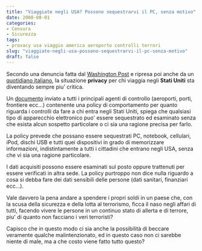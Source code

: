 ```yaml
---
title: "Viaggiate negli USA? Possono sequestrarvi il PC, senza motivo"
date: 2008-08-01
categories: 
- Censura
- Sicurezza
tags: 
- provacy usa viaggio america aeroporto controlli terrori
slug: "viaggiate-negli-usa-possono-sequestrarvi-il-pc-senza-motivo"
draft: false
---
```


Secondo una denuncia fatta dal [Washington Post](http://www.washingtonpost.com/wp-dyn/content/article/2008/08/01/AR2008080103030.html?hpid=topnews)
e ripresa poi anche da un [quotidiano italiano](http://www.repubblica.it/2008/08/sezioni/esteri/usa-notebook/usa-notebook/usa-notebook.html),
la situazione **privacy** per chi viaggia negli **Stati Uniti** sta diventando sempre piu' critica.

Un [documento](http://www.cbp.gov/linkhandler/cgov/travel/admissability/search_authority.ctt/search_authority.pdf)
inviato a tutti i principali agenti di controllo (aeroporti, porti,
frontiere ecc...) contenente una policy di comportamento per quanto
riguarda i controlli da fare a chi entra negli Stati Uniti, spiega che
qualsiasi tipo di apparecchio elettronico puo' essere sequestrato ed
esaminato senza che esista alcun sospetto particolare o ci sia una
ragione precisa per farlo.

La policy prevede che possano essere sequestrati PC, notebook,
cellulari, iPod, dischi USB e tutti quei dispositivi in grado di
memorizzare informazioni, indistintamente a tutti i cittadini che
entrano negli USA, senza che vi sia una ragione particolare.

I dati acquisiti possono essere esaminati sul posto oppure trattenuti
per essere verificati in altra sede. La policy purtroppo non dice nulla
riguardo a cosa si debba fare dei dati sensibili delle persone (dati
sanitari, finanziari ecc...).

Vale davvero la pena andare a spendere i propri soldi in un paese che,
con la scusa della sicurezza e della lotta al terrorismo, ficca il naso
negli affari di tutti, facendo vivere le persone in un continuo stato di
allerta e di terrore, piu' di quanto non facciano i veri terroristi?

Capisco che in questo modo ci sia anche la possibilità di beccare
veramente qualche malintenzionato, ed in questo caso non ci sarebbe
niente di male, ma a che costo viene fatto tutto questo?


